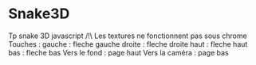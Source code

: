 Snake3D
=======

Tp snake 3D javascript
/!\ Les textures ne fonctionnent pas sous chrome
Touches :
    gauche : fleche gauche
    droite : fleche droite
    haut : fleche haut
    bas : fleche bas
    Vers le fond : page haut
    Vers la caméra : page bas
